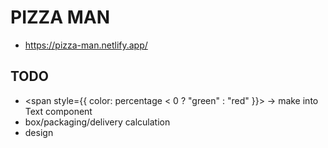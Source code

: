 # PIZZA MAN

- https://pizza-man.netlify.app/

## TODO

- <span style={{ color: percentage < 0 ? "green" : "red" }}> -> make into Text component
- box/packaging/delivery calculation
- design
